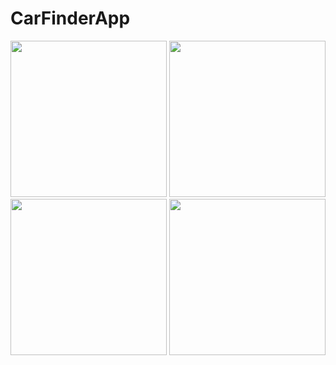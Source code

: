 # CarFinderApp
<img src="https://user-images.githubusercontent.com/21343215/27690927-d627d5ba-5c9f-11e7-8465-9a2e44001faa.png" width ="250"/>
<img src="https://user-images.githubusercontent.com/21343215/27690926-d6259322-5c9f-11e7-8a77-23dc5bccb2ff.png" width ="250"/>
<img src="https://user-images.githubusercontent.com/21343215/27690929-d63a6b3a-5c9f-11e7-94a5-a8d46fbdf5df.png" width="250/> 
<img src="https://user-images.githubusercontent.com/21343215/27690928-d628dc08-5c9f-11e7-9b14-ac18f9a6dd3a.png" width="250"/>
<img src="https://user-images.githubusercontent.com/21343215/27690931-d8bb561c-5c9f-11e7-9e1d-40ade9827520.png" width="250" />
